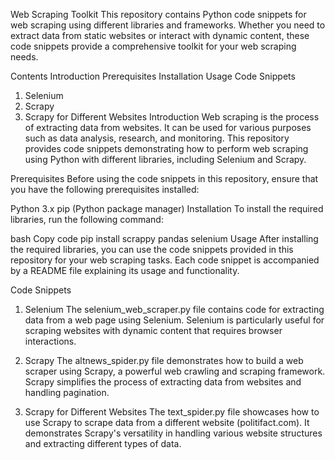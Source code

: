 Web Scraping Toolkit
This repository contains Python code snippets for web scraping using different libraries and frameworks. Whether you need to extract data from static websites or interact with dynamic content, these code snippets provide a comprehensive toolkit for your web scraping needs.

Contents
Introduction
Prerequisites
Installation
Usage
Code Snippets
1. Selenium
2. Scrapy
3. Scrapy for Different Websites
Introduction
Web scraping is the process of extracting data from websites. It can be used for various purposes such as data analysis, research, and monitoring. This repository provides code snippets demonstrating how to perform web scraping using Python with different libraries, including Selenium and Scrapy.

Prerequisites
Before using the code snippets in this repository, ensure that you have the following prerequisites installed:

Python 3.x
pip (Python package manager)
Installation
To install the required libraries, run the following command:

bash
Copy code
pip install scrappy pandas selenium
Usage
After installing the required libraries, you can use the code snippets provided in this repository for your web scraping tasks. Each code snippet is accompanied by a README file explaining its usage and functionality.

Code Snippets
1. Selenium
The selenium_web_scraper.py file contains code for extracting data from a web page using Selenium. Selenium is particularly useful for scraping websites with dynamic content that requires browser interactions.

2. Scrapy
The altnews_spider.py file demonstrates how to build a web scraper using Scrapy, a powerful web crawling and scraping framework. Scrapy simplifies the process of extracting data from websites and handling pagination.

3. Scrapy for Different Websites
The text_spider.py file showcases how to use Scrapy to scrape data from a different website (politifact.com). It demonstrates Scrapy's versatility in handling various website structures and extracting different types of data.

